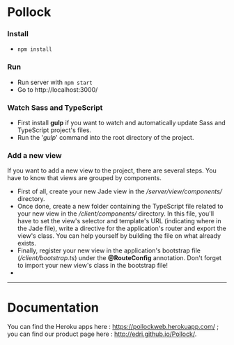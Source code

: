 
# Pollock

### Install

 - `npm install`

### Run

 - Run server with `npm start`
 - Go to http://localhost:3000/

### Watch Sass and TypeScript

 - First install **gulp** if you want to watch and automatically update Sass and TypeScript project's files.
 - Run the '*gulp*' command into the root directory of the project.

### Add a new view

If you want to add a new view to the project, there are several steps. You have to know that views are grouped by components.
- First of all, create your new Jade view in the */server/view/components/* directory.
- Once done, create a new folder containing the TypeScript file related to your new view in the */client/components/* directory. In this file, you'll have to set the view's selector and template's URL (indicating where in the Jade file), write a directive for the application's router and export the view's class. You can help yourself by building the file on what already exists.
- Finally, register your new view in the application's bootstrap file (*/client/bootstrap.ts*) under the **@RouteConfig** annotation. Don't forget to import your new view's class in the bootstrap file!
- 

---

# Documentation
You can find the Heroku apps here : https://pollockweb.herokuapp.com/ ; you can find our product page here : http://edri.github.io/Pollock/.
